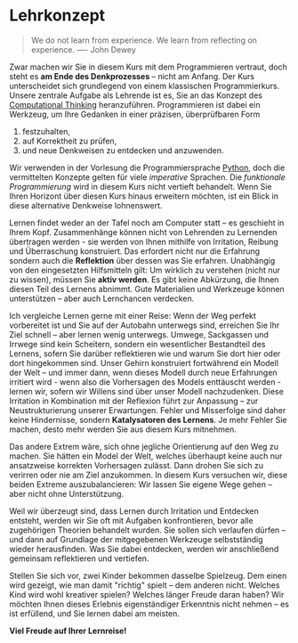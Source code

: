 # Lehrkonzept

> We do not learn from experience. We learn from reflecting on experience. —- John Dewey

Zwar machen wir Sie in diesem Kurs mit dem Programmieren vertraut, doch steht es **am Ende des Denkprozesses** – nicht am Anfang. Der Kurs unterscheidet sich grundlegend von einem klassischen Programmierkurs. Unsere zentrale Aufgabe als Lehrende ist es, Sie an das Konzept des [Computational Thinking](sec-what-is-ct) heranzuführen. Programmieren ist dabei ein Werkzeug, um Ihre Gedanken in einer präzisen, überprüfbaren Form

1. festzuhalten,  
2. auf Korrektheit zu prüfen,  
3. und neue Denkweisen zu entdecken und anzuwenden.

Wir verwenden in der Vorlesung die Programmiersprache [Python](sec-python), doch die vermittelten Konzepte gelten für viele *imperative* Sprachen. Die *funktionale Programmierung* wird in diesem Kurs nicht vertieft behandelt. Wenn Sie Ihren Horizont über diesen Kurs hinaus erweitern möchten, ist ein Blick in diese alternative Denkweise lohnenswert.

Lernen findet weder an der Tafel noch am Computer statt – es geschieht in Ihrem Kopf. Zusammenhänge können nicht von Lehrenden zu Lernenden übertragen werden - sie werden von Ihnen mithilfe von Irritation, Reibung und Überraschung konstruiert. Das erfordert nicht nur die Erfahrung sondern auch die **Reflektion** über dessen was Sie erfahren. Unabhängig von den eingesetzten Hilfsmitteln gilt: Um wirklich zu verstehen (nicht nur zu wissen), müssen Sie **aktiv werden**.
Es gibt keine Abkürzung, die Ihnen diesen Teil des Lernens abnimmt. Gute Materialien und Werkzeuge können unterstützen – aber auch Lernchancen verdecken.

Ich vergleiche Lernen gerne mit einer Reise: Wenn der Weg perfekt vorbereitet ist und Sie auf der Autobahn unterwegs sind, erreichen Sie Ihr Ziel schnell – aber lernen wenig unterwegs. Umwege, Sackgassen und Irrwege sind kein Scheitern, sondern ein wesentlicher Bestandteil des Lernens, sofern Sie darüber reflektieren wie und warum Sie dort hier oder dort hingekommen sind. Unser Gehirn konstruiert fortwährend ein Modell der Welt – und immer dann, wenn dieses Modell durch neue Erfahrungen irritiert wird - wenn also die Vorhersagen des Models enttäuscht werden - lernen wir, sofern wir Willens sind über unser Modell nachzudenken.
Diese Irritation in Kombination mit der Reflexion führt zur Anpassung – zur Neustrukturierung unserer Erwartungen. Fehler und Misserfolge sind daher keine Hindernisse, sondern **Katalysatoren des Lernens**. Je mehr Fehler Sie machen, desto mehr werden Sie aus diesem Kurs mitnehmen.

Das andere Extrem wäre, sich ohne jegliche Orientierung auf den Weg zu machen. Sie hätten ein Model der Welt, welches überhaupt keine auch nur ansatzweise korrekten Vorhersagen zulässt. Dann drohen Sie sich zu verirren oder nie am Ziel anzukommen. In diesem Kurs versuchen wir, diese beiden Extreme auszubalancieren: Wir lassen Sie eigene Wege gehen – aber nicht ohne Unterstützung.

Weil wir überzeugt sind, dass Lernen durch Irritation und Entdecken entsteht, werden wir Sie oft mit Aufgaben konfrontieren, bevor alle zugehörigen Theorien behandelt wurden. Sie sollen sich verlaufen dürfen – und dann auf Grundlage der mitgegebenen Werkzeuge selbstständig wieder herausfinden. Was Sie dabei entdecken, werden wir anschließend gemeinsam reflektieren und vertiefen.

Stellen Sie sich vor, zwei Kinder bekommen dasselbe Spielzeug. Dem einen wird gezeigt, wie man damit "richtig" spielt – dem anderen nicht. Welches Kind wird wohl kreativer spielen? Welches länger Freude daran haben? Wir möchten Ihnen dieses Erlebnis eigenständiger Erkenntnis nicht nehmen – es ist erfüllend, und Sie lernen dabei am meisten.

**Viel Freude auf Ihrer Lernreise!**